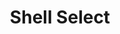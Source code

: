 ---
title: "Shell Select"
url: /mississauga/shell-select-winston-churchill-boulevard/
shop: Lebensmittel
---